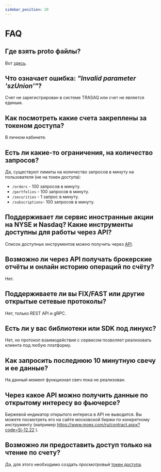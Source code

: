 ```yaml
---
sidebar_position: 20
---
```


# FAQ

## Где взять proto файлы?
Вот [здесь](https://github.com/FinamWeb/trade-api-docs/tree/master/contracts).

## Что означает ошибка: *"Invalid parameter 'szUnion'"*?
Счет не зарегистрирован в системе TRASAQ или счет не является единым.

## Как посмотреть какие счета закреплены за токеном доступа?
В личном кабинете.

## Есть ли какие-то ограничения, на количество запросов?
Да, существуют лимиты на количество запросов в минуту на пользователя (не на токен доступа):
- `/orders` - 100 запросов в минуту.
- `/portfolios` - 100 запросов в минуту.
- `/securities` - 1 запрос в минуту.
- `/subscriptions`- 100 запросов в минуту.

## Поддерживает ли сервис иностранные акции на NYSE и Nasdaq? Какие инструменты доступны для работы через API?
Список доступных инструментов можно получить через [API](rest-api/securities.md#получение-списка-инструментов).

## Возможно ли через API получать брокерские отчёты и онлайн историю операций по счёту?
Нет.

## Поддерживаете ли вы FIX/FAST или другие открытые сетевые протоколы?
Нет, только REST API и gRPC.

## Есть ли у вас библиотеки или SDK под линукс? 
Нет, но протокол взаимодействия с сервисом позволяет реализовать клиента под любую платформу.

## Как запросить последнюю 10 минутную свечу и ее данные?
На данный момент функционал свеч пока не реализован.

## Через какое API можно получить данные по открытому интересу во фьючерсе?
Биржевой индикатор открытого интереса в API не выводится. Вы можете посмотреть его на сайте московской биржи по конкретному инструменту (например https://www.moex.com/ru/contract.aspx?code=Si-12.22 ).

## Возможно ли предоставить доступ только на чтение по счету?
Да, для этого необходимо создать *просмотровый* [токен доступа](tokens.md).